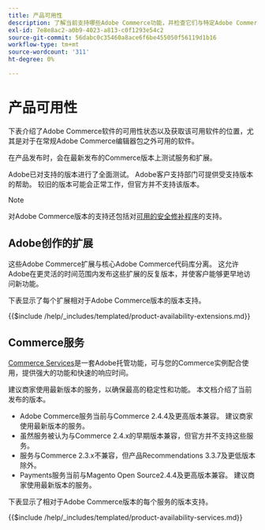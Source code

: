 ```yaml
---
title: 产品可用性
description: 了解当前支持哪些Adobe Commerce功能，并检查它们与特定Adobe Commerce版本的兼容性。
exl-id: 7e8e8ac2-a0b9-4023-a813-c0f1293e54c2
source-git-commit: 56dabc0c35460a8ace6f6be455050f56119d1b16
workflow-type: tm+mt
source-wordcount: '311'
ht-degree: 0%

---
```


# 产品可用性

下表介绍了Adobe Commerce软件的可用性状态以及获取该可用软件的位置，尤其是对于在常规Adobe Commerce编辑器包之外可用的软件。

在产品发布时，会在最新发布的Commerce版本上测试服务和扩展。

Adobe已对支持的版本进行了全面测试。 Adobe客户支持部门可提供受支持版本的帮助。 较旧的版本可能会正常工作，但官方并不支持该版本。

>[!NOTE]
>
>对Adobe Commerce版本的支持还包括对[可用的安全修补程序](versions.md)的支持。

## Adobe创作的扩展

这些Adobe Commerce扩展与核心Adobe Commerce代码库分离。 这允许Adobe在更灵活的时间范围内发布这些扩展的反复版本，并使客户能够更早地访问新功能。

下表显示了每个扩展相对于Adobe Commerce版本的版本支持。

{{$include /help/_includes/templated/product-availability-extensions.md}}

## Commerce服务

[Commerce Services](https://experienceleague.adobe.com/docs/commerce-merchant-services/user-guides/home.html)是一套Adobe托管功能，可与您的Commerce实例配合使用，提供强大的功能和快速的响应时间。

建议商家使用最新版本的服务，以确保最高的稳定性和功能。 本文档介绍了当前发布的版本。

* Adobe Commerce服务当前与Commerce 2.4.4及更高版本兼容。 建议商家使用最新版本的服务。
* 虽然服务被认为与Commerce 2.4.x的早期版本兼容，但官方并不支持这些服务。
* 服务与Commerce 2.3.x不兼容，但产品Recommendations 3.3.7及更低版本除外。
* Payments服务当前与Magento Open Source2.4.4及更高版本兼容。 建议商家使用最新版本的服务。

下表显示了相对于Adobe Commerce版本的每个服务的版本支持。

{{$include /help/_includes/templated/product-availability-services.md}}
